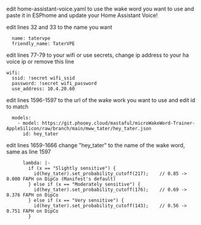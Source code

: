 edit home-assistant-voice.yaml to use the wake word you want to use and paste it in ESPhome and update your Home Assistant Voice!

edit lines 32 and 33 to the name you want
```
  name: tatervpe
  friendly_name: TaterVPE
```

edit lines 77-79 to your wifi or use secrets, change ip address to your ha voice ip or remove this line
```
wifi:
  ssid: !secret wifi_ssid
  password: !secret wifi_password
  use_address: 10.4.20.60
```

edit lines 1596-1597 to the url of the wake work you want to use and edit id to match
```
  models:
    - model: https://git.phooey.cloud/mastaful/microWakeWord-Trainer-AppleSilicon/raw/branch/main/mww_tater/hey_tater.json
      id: hey_tater
```

edit lines 1659-1666 change "hey_tater" to the name of the wake word, same as line 1597
```
      lambda: |-
        if (x == "Slightly sensitive") {
          id(hey_tater).set_probability_cutoff(217);    // 0.85 -> 0.000 FAPH on DipCo (Manifest's default)
        } else if (x == "Moderately sensitive") {
          id(hey_tater).set_probability_cutoff(176);    // 0.69 -> 0.376 FAPH on DipCo
        } else if (x == "Very sensitive") {
          id(hey_tater).set_probability_cutoff(143);    // 0.56 -> 0.751 FAPH on DipCo
        }
```
